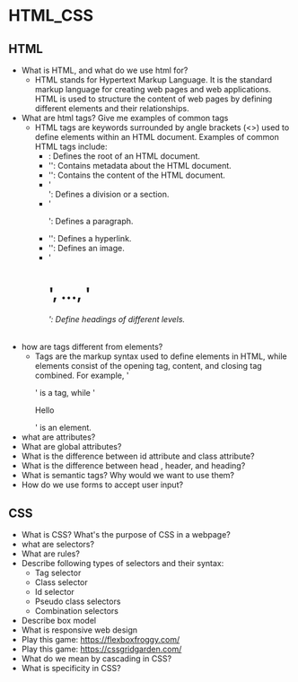 # HTML_CSS
## HTML
- What is HTML, and what do we use html for?
	- HTML stands for Hypertext Markup Language. It is the standard markup language for creating web pages and web applications. HTML is used to structure the content of web pages by defining different elements and their relationships.
- What are html tags? Give me examples of common tags
	- HTML tags are keywords surrounded by angle brackets (<>) used to define elements within an HTML document. Examples of common HTML tags include:
		- <html>: Defines the root of an HTML document.
		- '<head>': Contains metadata about the HTML document.
		- '<body>': Contains the content of the HTML document.
		- '<div>': Defines a division or a section.
		- '<p>': Defines a paragraph.
		- '<a>': Defines a hyperlink.
		- '<img>': Defines an image.
		- '<h1>', ..., '<h6>': Define headings of different levels.
- how are tags different from elements?
	- Tags are the markup syntax used to define elements in HTML, while elements consist of the opening tag, content, and closing tag combined. For example, '<p>' is a tag, while '<p>Hello</p>' is an element.
- what are attributes?
- What are global attributes?
- What is the difference between id attribute and class attribute?
- What is the difference between head , header, and heading?
- What is semantic tags? Why would we want to use them?
- How do we use forms to accept user input?
## CSS
- What is CSS? What's the purpose of CSS in a webpage?
- what are selectors?
- What are rules?
- Describe following types of selectors and their syntax:
	- Tag selector
	- Class selector
	- Id selector
	- Pseudo class selectors
	- Combination selectors
- Describe box model
- What is responsive web design
- Play this game: https://flexboxfroggy.com/
- Play this game: https://cssgridgarden.com/
- What do we mean by cascading in CSS?
- What is specificity in CSS?
